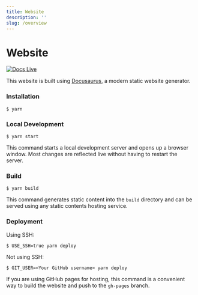 ```yaml
---
title: Website
description: ''
slug: /overview
---
```

# Website

[![Docs Live][docs-live-shield]][docs-live-url]

This website is built using [Docusaurus](https://docusaurus.io/), a modern static website generator.

### Installation

```
$ yarn
```

### Local Development

```
$ yarn start
```

This command starts a local development server and opens up a browser window. Most changes are reflected live without having to restart the server.

### Build

```
$ yarn build
```

This command generates static content into the `build` directory and can be served using any static contents hosting service.

### Deployment

Using SSH:

```
$ USE_SSH=true yarn deploy
```

Not using SSH:

```
$ GIT_USER=<Your GitHub username> yarn deploy
```

If you are using GitHub pages for hosting, this command is a convenient way to build the website and push to the `gh-pages` branch.

[docs-live-shield]: https://img.shields.io/badge/GitHub%20Pages-online-brightgreen?style=for-the-badge&logo=github
[docs-live-url]: https://ecospherenetwork.github.io/SmolDesk/
